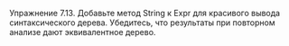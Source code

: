 Упражнение 7.13. Добавьте метод String к Ехрr для красивого вывода синтаксического дерева. Убедитесь, что результаты при повторном анализе дают эквивалентное дерево.
